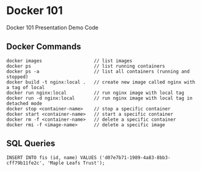 # Docker 101

Docker 101 Presentation Demo Code

## Docker Commands

```docker
docker images                   // list images
docker ps                       // list running containers
docker ps -a                    // list all containers (running and stopped)
docker build -t nginx:local .   // create new image called nginx with a tag of local
docker run nginx:local          // run nginx image with local tag
docker run -d nginx:local       // run nginx image with local tag in detached mode
docker stop <container-name>    // stop a specific container
docker start <container-name>   // start a specific container
docker rm -f <container-name>   // delete a specific container
docker rmi -f <image-name>      // delete a specific image
```

## SQL Queries

`INSERT INTO fis (id, name) VALUES ('d07e7b71-1989-4a83-8bb3-cff79b11fe2c', 'Maple Leafs Trust');`